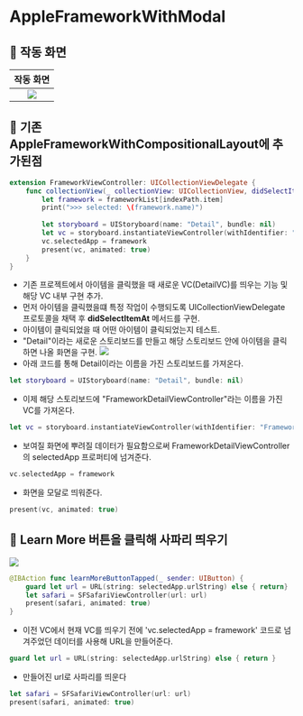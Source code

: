 # AppleFrameworkWithModal

## 🍎 작동 화면
| 작동 화면 |
| :-: |
| ![](https://i.imgur.com/7BjSLFI.gif) |

## 🍎 기존 AppleFrameworkWithCompositionalLayout에 추가된점
```swift
extension FrameworkViewController: UICollectionViewDelegate {
    func collectionView(_ collectionView: UICollectionView, didSelectItemAt indexPath: IndexPath) {
        let framework = frameworkList[indexPath.item]
        print(">>> selected: \(framework.name)")
        
        let storyboard = UIStoryboard(name: "Detail", bundle: nil)
        let vc = storyboard.instantiateViewController(withIdentifier: "FrameworkDetailViewController") as! FrameworkDetailViewController
        vc.selectedApp = framework
        present(vc, animated: true)
    }
}
```
- 기존 프로젝트에서 아이템을 클릭했을 때 새로운 VC(DetailVC)를 띄우는 기능 및 해당 VC 내부 구현 추가.
- 먼저 아이템을 클릭했을떄 특정 작업이 수행되도록 UICollectionViewDelegate 프로토콜을 채택 후 **didSelectItemAt** 메서드를 구현.
- 아이템이 클릭되었을 때 어떤 아이템이 클릭되었는지 테스트.
- "Detail"이라는 새로운 스토리보드를 만들고 해당 스토리보드 안에 아이템을 클릭하면 나올 화면을 구현.
![](https://i.imgur.com/RrRqyx0.png)
- 아래 코드를 통해 Detail이라는 이름을 가진 스토리보드를 가져온다. 
```swift
let storyboard = UIStoryboard(name: "Detail", bundle: nil)
```
- 이제 해당 스토리보드에 "FrameworkDetailViewController"라는 이름을 가진 VC를 가져온다.
```swift
let vc = storyboard.instantiateViewController(withIdentifier: "FrameworkDetailViewController") as! FrameworkDetailViewController
```
- 보여질 화면에 뿌려질 데이터가 필요함으로써 FrameworkDetailViewController의 selectedApp 프로퍼티에 넘겨준다.
```swift
vc.selectedApp = framework
```
- 화면을 모달로 띄워준다.
```swift
present(vc, animated: true)
```

## 🍎 Learn More 버튼을 클릭해 사파리 띄우기
![](https://i.imgur.com/LIoM2Xx.png)
```swift
@IBAction func learnMoreButtonTapped(_ sender: UIButton) {
    guard let url = URL(string: selectedApp.urlString) else { return}
    let safari = SFSafariViewController(url: url)
    present(safari, animated: true)
}
```
- 이전 VC에서 현재 VC를 띄우기 전에 'vc.selectedApp = framework' 코드로 넘겨주었던 데이터를 사용해 URL을 만들어준다.
```swift
guard let url = URL(string: selectedApp.urlString) else { return }
```
- 만들어진 url로 사파리를 띄운다
```swift
let safari = SFSafariViewController(url: url)
present(safari, animated: true)
```
